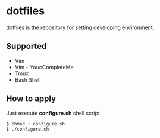 # dotfiles
dotfiles is the repository for setting developing environment.

## Supported
* Vim
* Vim - YoucCompleteMe
* Tmux
* Bash Shell

## How to apply
Just execute **configure.sh** shell script
```Bash
$ chmod + configure.sh
$ ./configure.sh
```